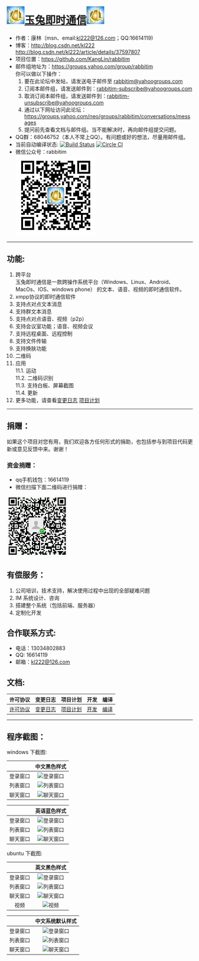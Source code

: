 [![Logon](Resource/png/AppIcon.png)玉兔即时通信![Logon](Resource/png/AppIcon.png)](https://github.com/KangLin/rabbitim)
=============================================================================

* 作者：康林（msn、email:kl222@126.com；QQ:16614119)
* 博客：http://blog.csdn.net/kl222  
    http://blog.csdn.net/kl222/article/details/37597807  
* 项目位置：https://github.com/KangLin/rabbitim  
* 邮件组地址为：https://groups.yahoo.com/group/rabbitim  
    你可以做以下操作：  
    1. 要在此论坛中发帖，请发送电子邮件至 rabbitim@yahoogroups.com
    2. 订阅本邮件组，请发送邮件到：rabbitim-subscribe@yahoogroups.com
    3. 取消订阅本邮件组，请发送邮件到：rabbitim-unsubscribe@yahoogroups.com
    4. 通过以下网址访问此论坛：https://groups.yahoo.com/neo/groups/rabbitim/conversations/messages
    5. 提问前先查看文档与邮件组。当不能解决时，再向邮件组提交问题。
* QQ群：68046752（本人不常上QQ）。有问题或好的想法，尽量用邮件组。
* 当前自动编译状态: [![Build Status](https://travis-ci.org/KangLin/rabbitim.png)](https://travis-ci.org/KangLin/rabbitim)
     [![Circle CI](https://circleci.com/gh/KangLin/rabbitim.svg?style=svg)](https://circleci.com/gh/KangLin/rabbitim)
* 微信公众号：rabbitim  
[![微信公众号:rabbitim](Resource/png/qrcode.jpg "微信公众号：rabbitim")](https://github.com/KangLin/rabbitim)

- - - - - - - - - - - - - - - - - - - - - - - - - - - - - - - - - - - - - - - - - -

功能:
-----

1. 跨平台  
    玉兔即时通信是一款跨操作系统平台（Windows、Linux、Android、MacOs、IOS、windows phone）
的文本、语音、视频的即时通信软件。
2. xmpp协议的即时通信软件
3. 支持点对点文本消息
4. 支持群文本消息
5. 支持点对点语音、视频（p2p）
6. 支持会议室功能；语音、视频会议
7. 支持远程桌面、远程控制
8. 支持文件传输
9. 支持换肤功能
10. 二维码  
11. 应用  
11.1. 运动  
11.2. 二维码识别  
11.3. 支持白板、屏幕截图  
11.4. 更新  
12. 更多功能，请查看[变更日志](ChangeLog.md) [项目计划](docs/TODO.txt)

- - - - - - - - - - - - - - - - - - - - - - - - - - - - - - - - - - - - - - - - - -

捐赠：
----
如果这个项目对您有用，我们欢迎各方任何形式的捐助，也包括参与到项目代码更新或意见反馈中来。谢谢！

### 资金捐赠：

* qq手机钱包：16614119
* 微信扫描下面二维码进行捐赠：

![微信收款](Resource/png/weixinpay.jpg "微信收款")

有偿服务：
--------
1. 公司培训，技术支持，解决使用过程中出现的全部疑难问题
2. IM 系统设计、咨询
3. 搭建整个系统（包括前端、服务器）
4. 定制化开发

合作联系方式:
-----------
* 电话：13034802883
* QQ: 16614119
* 邮箱：kl222@126.com

文档:
----

| 许可协议 | 变更日志 | 项目计划 | 开发 | 编译 |
|:---:|:---:|:---:|:---:|:---:|
|[许可协议](License.md)|[变更日志](ChangeLog.md)|[项目计划](docs/TODO.txt)|[开发](docs/develop.md)|[编译](docs/INSTALL.md)|

- - - - - - - - - - - - - - - - - - - - - - - - - - - - - - - - - - - - - - - - - -

程序截图：
--------

windows 下截图:

||中文黑色样式|
|:---:|:---:|
|登录窗口|![登录窗口](http://img.my.csdn.net/uploads/201511/08/1446950242_4601.png "登录窗口")|
|列表窗口|![列表窗口](http://img.my.csdn.net/uploads/201511/08/1446948753_6277.png "列表窗口")|
|聊天窗口|![聊天窗口](http://img.my.csdn.net/uploads/201511/08/1446948752_4354.jpg "聊天窗口")|

||英语蓝色样式|
|:---:|:---:|
|登录窗口|![登录窗口](http://img.my.csdn.net/uploads/201511/08/1446950242_8435.png "登录窗口")|
|列表窗口|![列表窗口](http://img.my.csdn.net/uploads/201511/08/1446950242_3949.png "列表窗口")|
|聊天窗口|![聊天窗口](http://img.my.csdn.net/uploads/201511/08/1446948753_7000.png "聊天窗口")|

ubuntu 下截图:

||英文黑色样式|
|:---:|:---:|
|登录窗口|![登录窗口](http://img.my.csdn.net/uploads/201511/10/1447124934_7534.png "登录窗口")|
|列表窗口|![列表窗口](http://img.my.csdn.net/uploads/201511/24/1448325576_3263.png "列表窗口")|
|聊天窗口|![聊天窗口](http://img.my.csdn.net/uploads/201511/24/1448327027_4969.png "聊天窗口")|
|视频|![视频](http://img.blog.csdn.net/20140717141505988 "视频")|

||中文系统默认样式|
|:---:|:---:|
|登录窗口|![登录窗口](http://img.my.csdn.net/uploads/201511/24/1448327026_1330.png "登录窗口")|
|列表窗口|![列表窗口](http://img.my.csdn.net/uploads/201511/24/1448327027_8721.png "列表窗口")|
|聊天窗口|![聊天窗口](http://img.my.csdn.net/uploads/201511/24/1448327027_9088.png "聊天窗口")|
